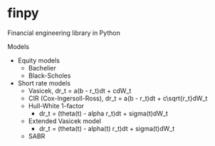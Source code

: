 # finpy
Financial engineering library in Python

Models
- Equity models
  - Bachelier
  - Black-Scholes
- Short rate models
  - Vasicek, dr_t = a(b - r_t)dt + cdW_t
  - CIR (Cox-Ingersoll-Ross), dr_t = a(b - r_t)dt + c\sqrt{r_t}dW_t
  - Hull-White 1-factor
    - dr_t = (theta(t) - alpha r_t)dt + sigma(t)dW_t
  - Extended Vasicek model
    - dr_t = (theta(t) - alpha(t) r_t)dt + sigma(t)dW_t
  - SABR